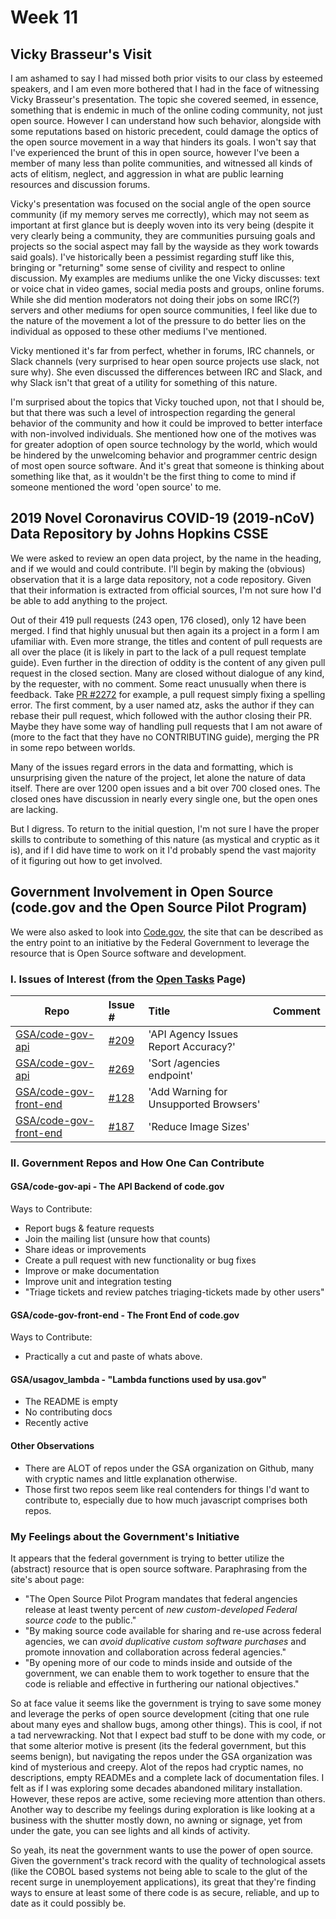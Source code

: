 # Week 11
## Vicky Brasseur's Visit
I am ashamed to say I had missed both prior visits to our class by esteemed speakers, and I am even more bothered that I had in the face of witnessing Vicky Brasseur's presentation. The topic she covered seemed, in essence, something that is endemic in much of the online coding community, not just open source. However I can understand how such behavior, alongside with some reputations based on historic precedent, could damage the optics of the open source movement in a way that hinders its goals. I won't say that I've experienced the brunt of this in open source, however I've been a member of many less than polite communities, and witnessed all kinds of acts of elitism, neglect, and aggression in what are public learning resources and discussion forums. 

Vicky's presentation was focused on the social angle of the open source community (if my memory serves me correctly), which may not seem as important at first glance but is deeply woven into its very being (despite it very clearly being a community, they are communities pursuing goals and projects so the social aspect may fall by the wayside as they work towards said goals). I've historically been a pessimist regarding stuff like this, bringing or "returning" some sense of civility and respect to online discussion. My examples are mediums unlike the one Vicky discusses: text or voice chat in video games, social media posts and groups, online forums. While she did mention moderators not doing their jobs on some IRC(?) servers and other mediums for open source communities, I feel like due to the nature of the movement a lot of the pressure to do better lies on the individual as opposed to these other mediums I've mentioned.

Vicky mentioned it's far from perfect, whether in forums, IRC channels, or Slack channels (very surprised to hear open source projects use slack, not sure why). She even discussed the differences between IRC and Slack, and why Slack isn't that great of a utility for something of this nature.

I'm surprised about the topics that Vicky touched upon, not that I should be, but that there was such a level of introspection regarding the general behavior of the community and how it could be improved to better interface with non-involved individuals. She mentioned how one of the motives was for greater adoption of open source technology by the world, which would be hindered by the unwelcoming behavior and programmer centric design of most open source software. And it's great that someone is thinking about something like that, as it wouldn't be the first thing to come to mind if someone mentioned the word 'open source' to me.

## 2019 Novel Coronavirus COVID-19 (2019-nCoV) Data Repository by Johns Hopkins CSSE
We were asked to review an open data project, by the name in the heading, and if we would and could contribute. I'll begin by making the (obvious) observation that it is a large data repository, not a code repository. Given that their information is extracted from official sources, I'm not sure how I'd be able to add anything to the project. 

Out of their 419 pull requests (243 open, 176 closed), only 12 have been merged. I find that highly unusual but then again its a project in a form I am ufamiliar with. Even more strange, the titles and content of pull requests are all over the place (it is likely in part to the lack of a pull request template guide). Even further in the direction of oddity is the content of any given pull request in the closed section. Many are closed without dialogue of any kind, by the requester, with no comment. Some react unusually when there is feedback. Take [PR #2272](https://github.com/CSSEGISandData/COVID-19/pull/2272 "Weird") for example, a pull request simply fixing a spelling error. The first comment, by a user named atz, asks the author if they can rebase their pull request, which followed with the author closing their PR. Maybe they have some way of handling pull requests that I am not aware of (more to the fact that they have no CONTRIBUTING guide), merging the PR in some repo between worlds. 

Many of the issues regard errors in the data and formatting, which is unsurprising given the nature of the project, let alone the nature of data itself. There are over 1200 open issues and a bit over 700 closed ones. The closed ones have discussion in nearly every single one, but the open ones are lacking.

But I digress. To return to the initial question, I'm not sure I have the proper skills to contribute to something of this nature (as mystical and cryptic as it is), and if I did have time to work on it I'd probably spend the vast majority of it figuring out how to get involved.

## Government Involvement in Open Source (code.gov and the Open Source Pilot Program)
We were also asked to look into [Code.gov](code.gov), the site that can be described as the entry point to an initiative by the Federal Government to leverage the resource that is Open Source software and development.

### I. Issues of Interest (from the [Open Tasks](https://code.gov/open-tasks) Page)
| Repo | Issue # | Title | Comment |
|---|:---|:---|:---|
|[GSA/code-gov-api](https://github.com/GSA/code-gov-api)|[#209](https://github.com/GSA/code-gov-api/issues/209)|'API Agency Issues Report Accuracy?' | |
|[GSA/code-gov-api](https://github.com/GSA/code-gov-api)|[#269](https://github.com/GSA/code-gov-api/issues/269)|'Sort /agencies endpoint' | |
|[GSA/code-gov-front-end](https://github.com/GSA/code-gov-front-end)|[#128](https://github.com/GSA/code-gov-front-end/issues/128)|'Add Warning for Unsupported Browsers' | |
|[GSA/code-gov-front-end](https://github.com/GSA/code-gov-front-end)|[#187](https://github.com/GSA/code-gov-front-end/issues/187)|'Reduce Image Sizes' | |

### II. Government Repos and How One Can Contribute
#### GSA/code-gov-api - The API Backend of code.gov
Ways to Contribute:
* Report bugs & feature requests
* Join the mailing list (unsure how that counts)
* Share ideas or improvements
* Create a pull request with new functionality or bug fixes
* Improve or make documentation
* Improve unit and integration testing
* "Triage tickets and review patches triaging-tickets made by other users"

#### GSA/code-gov-front-end - The Front End of code.gov
Ways to Contribute:
 * Practically a cut and paste of whats above.
 
#### GSA/usagov_lambda - "Lambda functions used by usa.gov"
 * The README is empty
 * No contributing docs
 * Recently active
 
#### Other Observations
 * There are ALOT of repos under the GSA organization on Github, many with cryptic names and little explanation otherwise.
 * Those first two repos seem like real contenders for things I'd want to contribute to, especially due to how much javascript comprises both repos.
 
### My Feelings about the Government's Initiative
It appears that the federal government is trying to better utilize the (abstract) resource that is open source software. Paraphrasing from the site's about page:

* "The Open Source Pilot Program mandates that federal angencies release at least twenty percent of *new custom-developed Federal source code* to the public." 
 * "By making source code available for sharing and re-use across federal agencies, we can *avoid duplicative custom software purchases* and promote innovation and collaboration across federal agencies."
 * "By opening more of our code to minds inside and outside of the government, we can enable them to work together to ensure that the code is reliable and effective in furthering our national objectives."
 
 So at face value it seems like the government is trying to save some money and leverage the perks of open source development (citing that one rule about many eyes and shallow bugs, among other things). This is cool, if not a tad nervewracking. Not that I expect bad stuff to be done with my code, or that some alterior motive is present (its the federal government, but this seems benign),  but navigating the repos under the GSA organization was kind of mysterious and creepy. Alot of the repos had cryptic names, no descriptions, empty READMEs and a complete lack of documentation files. I felt as if I was exploring some decades abandoned military installation. However, these repos are active, some recieving more attention than others. Another way to describe my feelings during exploration is like looking at a business with the shutter mostly down, no awning or signage, yet from under the gate, you can see lights and all kinds of activity. 
 
So yeah, its neat the government wants to use the power of open source. Given the government's track record with the quality of technological assets (like the COBOL based systems not being able to scale to the glut of the recent surge in unemployement applications), its great that they're finding ways to ensure at least some of there code is as secure, reliable, and up to date as it could possibly be.

